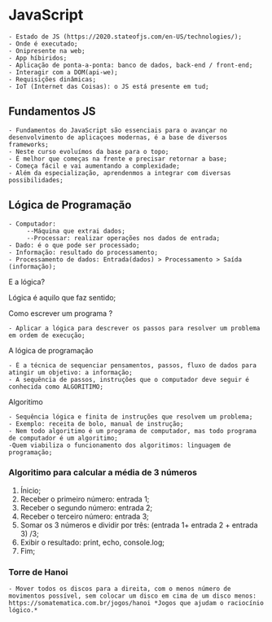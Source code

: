 # JavaScript
    
    - Estado de JS (https://2020.stateofjs.com/en-US/technologies/);
    - Onde é executado;
    - Onipresente na web;
    - App híbiridos;
    - Aplicação de ponta-a-ponta: banco de dados, back-end / front-end;
    - Interagir com a DOM(api-we);
    - Requisições dinâmicas;
    - IoT (Internet das Coisas): o JS está presente em tud;

## Fundamentos JS 
    
    - Fundamentos do JavaScript são essenciais para o avançar no desenvolvimento de aplicaçoes modernas, é a base de diversos frameworks;
    - Neste curso evoluímos da base para o topo;
    - É melhor que começas na frente e precisar retornar a base;
    - Começa fácil e vai aumentando a complexidade;
    - Além da especialização, aprendenmos a integrar com diversas possibilidades;

## Lógica de Programação
    
    - Computador:
         --Máquina que extrai dados;
         --Processar: realizar operações nos dados de entrada;
    - Dado: é o que pode ser processado;
    - Informação: resultado do processamento;
    - Processamento de dados: Entrada(dados) > Processamento > Saída (informação);

E a lógica?

Lógica é aquilo que faz sentido;

Como escrever um programa ?
    
    - Aplicar a lógica para descrever os passos para resolver um problema em ordem de execução;

A lógica de programação
    
    - É a técnica de sequenciar pensamentos, passos, fluxo de dados para atingir um objetivo: a informação;
    - A sequência de passos, instruções que o computador deve seguir é conhecida como ALGORITIMO;

Algoritimo

    - Sequência lógica e finita de instruções que resolvem um problema;
    - Exemplo: receita de bolo, manual de instrução;
    - Nem todo algoritimo é um programa de computador, mas todo programa de computador é um algoritimo;
    -Quem viabiliza o funcionamento dos algoritimos: linguagem de programação;

### Algoritimo para calcular a média de 3 números

1. Ínicio;
2. Receber o primeiro número: entrada 1;
3. Receber o segundo número: entrada 2;
4. Receber o terceiro número: entrada 3;
5. Somar os 3 números e dividir por três: (entrada 1+ entrada 2 + entrada 3) /3;
6. Exibir o resultado: print, echo, console.log;
7. Fim; 

### Torre de Hanoi 

    - Mover todos os discos para a direita, com o menos número de movimentos possível, sem colocar um disco em cima de um disco menos: https://somatematica.com.br/jogos/hanoi *Jogos que ajudam o raciocínio lógico.*